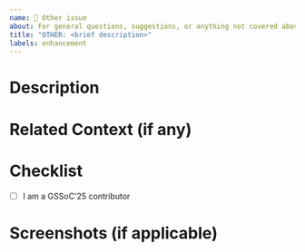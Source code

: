 ```yaml
---
name: 💭 Other issue
about: For general questions, suggestions, or anything not covered above
title: "OTHER: <brief description>"
labels: enhancement
---
```


<!-- Thank you for taking the time to contribute! 🙌 -->

<!-- **Suggested Title Format:** `OTHER: Short description of the suggestion` -->


# Description
<!-- What would you like to ask or suggest? Be as clear as possible. -->


# Related Context (if any)
<!-- Link related issues or PRs, or explain background details. -->

# Checklist
<!-- Please delete the options that are not relevant to you. -->
- [ ] I am a GSSoC'25 contributor

# Screenshots (if applicable)
<!-- Share screenshots or design suggestions, if helpful. -->

